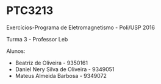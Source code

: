 # PTC3213
Exercícios-Programa de Eletromagnetismo - Poli/USP 2016

Turma 3 - Professor Leb

Alunos:
* Beatriz de Oliveira - 9350161
* Daniel Nery Silva de Oliveira - 9349051
* Mateus Almeida Barbosa - 9349072
